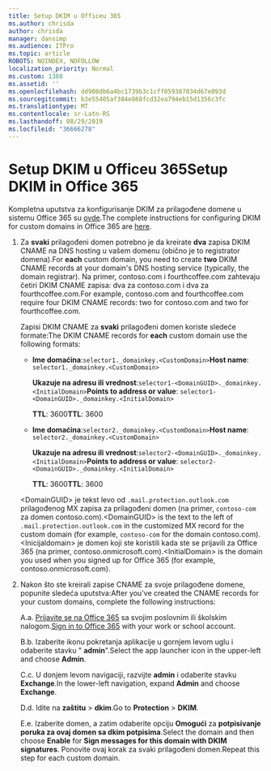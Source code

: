 ```yaml
---
title: Setup DKIM u Officeu 365
ms.author: chrisda
author: chrisda
manager: dansimp
ms.audience: ITPro
ms.topic: article
ROBOTS: NOINDEX, NOFOLLOW
localization_priority: Normal
ms.custom: 1388
ms.assetid: ''
ms.openlocfilehash: dd908db6a4bc1739b3c1cff059387034d67e093d
ms.sourcegitcommit: b3e55405af384e868fcd32ea794eb15d1356c3fc
ms.translationtype: MT
ms.contentlocale: sr-Latn-RS
ms.lasthandoff: 08/29/2019
ms.locfileid: "36666278"
---
```

# <a name="setup-dkim-in-office-365"></a><span data-ttu-id="bc8cb-102">Setup DKIM u Officeu 365</span><span class="sxs-lookup"><span data-stu-id="bc8cb-102">Setup DKIM in Office 365</span></span>

<span data-ttu-id="bc8cb-103">Kompletna uputstva za konfigurisanje DKIM za prilagođene domene u sistemu Office 365 su [ovde](https://docs.microsoft.com/office365/SecurityCompliance/use-dkim-to-validate-outbound-email#what-you-need-to-do-to-manually-set-up-dkim-in-office-365).</span><span class="sxs-lookup"><span data-stu-id="bc8cb-103">The complete instructions for configuring DKIM for custom domains in Office 365 are [here](https://docs.microsoft.com/office365/SecurityCompliance/use-dkim-to-validate-outbound-email#what-you-need-to-do-to-manually-set-up-dkim-in-office-365).</span></span>

1. <span data-ttu-id="bc8cb-104">Za **svaki** prilagođeni domen potrebno je da kreirate **dva** zapisa DKIM CNAME na DNS hosting u vašem domenu (obično je to registrator domena).</span><span class="sxs-lookup"><span data-stu-id="bc8cb-104">For **each** custom domain, you need to create **two** DKIM CNAME records at your domain's DNS hosting service (typically, the domain registrar).</span></span> <span data-ttu-id="bc8cb-105">Na primer, contoso.com i fourthcoffee.com zahtevaju četiri DKIM CNAME zapisa: dva za contoso.com i dva za fourthcoffee.com.</span><span class="sxs-lookup"><span data-stu-id="bc8cb-105">For example, contoso.com and fourthcoffee.com require four DKIM CNAME records: two for contoso.com and two for fourthcoffee.com.</span></span>

   <span data-ttu-id="bc8cb-106">Zapisi DKIM CNAME za **svaki** prilagođeni domen koriste sledeće formate:</span><span class="sxs-lookup"><span data-stu-id="bc8cb-106">The DKIM CNAME records for **each** custom domain use the following formats:</span></span>

   - <span data-ttu-id="bc8cb-107">**Ime domaćina**:`selector1._domainkey.<CustomDomain>`</span><span class="sxs-lookup"><span data-stu-id="bc8cb-107">**Host name**: `selector1._domainkey.<CustomDomain>`</span></span>

     <span data-ttu-id="bc8cb-108">**Ukazuje na adresu ili vrednost**:`selector1-<DomainGUID>._domainkey.<InitialDomain>`</span><span class="sxs-lookup"><span data-stu-id="bc8cb-108">**Points to address or value**: `selector1-<DomainGUID>._domainkey.<InitialDomain>`</span></span>

     <span data-ttu-id="bc8cb-109">**TTL**: 3600</span><span class="sxs-lookup"><span data-stu-id="bc8cb-109">**TTL**: 3600</span></span>

   - <span data-ttu-id="bc8cb-110">**Ime domaćina**:`selector2._domainkey.<CustomDomain>`</span><span class="sxs-lookup"><span data-stu-id="bc8cb-110">**Host name**: `selector2._domainkey.<CustomDomain>`</span></span>

     <span data-ttu-id="bc8cb-111">**Ukazuje na adresu ili vrednost**:`selector2-<DomainGUID>._domainkey.<InitialDomain>`</span><span class="sxs-lookup"><span data-stu-id="bc8cb-111">**Points to address or value**: `selector2-<DomainGUID>._domainkey.<InitialDomain>`</span></span>

     <span data-ttu-id="bc8cb-112">**TTL**: 3600</span><span class="sxs-lookup"><span data-stu-id="bc8cb-112">**TTL**: 3600</span></span>

   <span data-ttu-id="bc8cb-113">\<DomainGUID\> je tekst levo od `.mail.protection.outlook.com` prilagođenog MX zapisa za prilagođeni domen (na primer, `contoso-com` za domen contoso.com).</span><span class="sxs-lookup"><span data-stu-id="bc8cb-113">\<DomainGUID\> is the text to the left of `.mail.protection.outlook.com` in the customized MX record for the custom domain (for example, `contoso-com` for the domain contoso.com).</span></span> <span data-ttu-id="bc8cb-114">\<Inicijaldomain\> je domen koji ste koristili kada ste se prijavili za Office 365 (na primer, contoso.onmicrosoft.com).</span><span class="sxs-lookup"><span data-stu-id="bc8cb-114">\<InitialDomain\> is the domain you used when you signed up for Office 365 (for example, contoso.onmicrosoft.com).</span></span>

2. <span data-ttu-id="bc8cb-115">Nakon što ste kreirali zapise CNAME za svoje prilagođene domene, popunite sledeća uputstva:</span><span class="sxs-lookup"><span data-stu-id="bc8cb-115">After you've created the CNAME records for your custom domains, complete the following instructions:</span></span>

   <span data-ttu-id="bc8cb-116">A.</span><span class="sxs-lookup"><span data-stu-id="bc8cb-116">a.</span></span> <span data-ttu-id="bc8cb-117">[Prijavite se na Office 365](https://support.office.microsoft.com/article/e9eb7d51-5430-4929-91ab-6157c5a050b4) sa svojim poslovnim ili školskim nalogom.</span><span class="sxs-lookup"><span data-stu-id="bc8cb-117">[Sign in to Office 365](https://support.office.microsoft.com/article/e9eb7d51-5430-4929-91ab-6157c5a050b4) with your work or school account.</span></span>

   <span data-ttu-id="bc8cb-118">B.</span><span class="sxs-lookup"><span data-stu-id="bc8cb-118">b.</span></span> <span data-ttu-id="bc8cb-119">Izaberite ikonu pokretanja aplikacije u gornjem levom uglu i odaberite stavku " **admin**".</span><span class="sxs-lookup"><span data-stu-id="bc8cb-119">Select the app launcher icon in the upper-left and choose **Admin**.</span></span>

   <span data-ttu-id="bc8cb-120">C.</span><span class="sxs-lookup"><span data-stu-id="bc8cb-120">c.</span></span> <span data-ttu-id="bc8cb-121">U donjem levom navigaciji, razvijte **admin** i odaberite stavku **Exchange**.</span><span class="sxs-lookup"><span data-stu-id="bc8cb-121">In the lower-left navigation, expand **Admin** and choose **Exchange**.</span></span>

   <span data-ttu-id="bc8cb-122">D.</span><span class="sxs-lookup"><span data-stu-id="bc8cb-122">d.</span></span> <span data-ttu-id="bc8cb-123">Idite na **zaštitu** > **dkim**.</span><span class="sxs-lookup"><span data-stu-id="bc8cb-123">Go to **Protection** > **DKIM**.</span></span>

   <span data-ttu-id="bc8cb-124">E.</span><span class="sxs-lookup"><span data-stu-id="bc8cb-124">e.</span></span> <span data-ttu-id="bc8cb-125">Izaberite domen, a zatim odaberite opciju **Omogući** za **potpisivanje poruka za ovaj domen sa dkim potpisima**.</span><span class="sxs-lookup"><span data-stu-id="bc8cb-125">Select the domain and then choose **Enable** for **Sign messages for this domain with DKIM signatures**.</span></span> <span data-ttu-id="bc8cb-126">Ponovite ovaj korak za svaki prilagođeni domen.</span><span class="sxs-lookup"><span data-stu-id="bc8cb-126">Repeat this step for each custom domain.</span></span>
